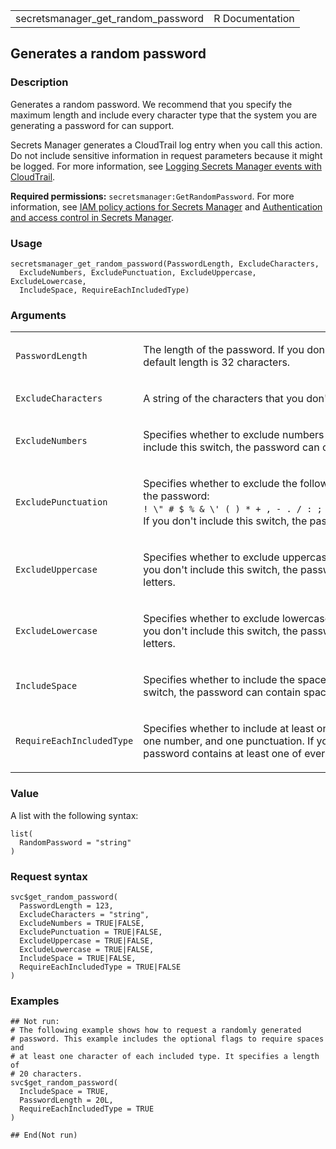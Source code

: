 <table style="width: 100%;">
<tbody>
<tr class="odd">
<td>secretsmanager_get_random_password</td>
<td style="text-align: right;">R Documentation</td>
</tr>
</tbody>
</table>

## Generates a random password

### Description

Generates a random password. We recommend that you specify the maximum
length and include every character type that the system you are
generating a password for can support.

Secrets Manager generates a CloudTrail log entry when you call this
action. Do not include sensitive information in request parameters
because it might be logged. For more information, see [Logging Secrets
Manager events with
CloudTrail](https://docs.aws.amazon.com/secretsmanager/latest/userguide/monitoring-cloudtrail.html).

**Required permissions:** `secretsmanager:GetRandomPassword`. For more
information, see [IAM policy actions for Secrets
Manager](https://docs.aws.amazon.com/secretsmanager/latest/userguide/reference_iam-permissions.html#reference_iam-permissions_actions)
and [Authentication and access control in Secrets
Manager](https://docs.aws.amazon.com/secretsmanager/latest/userguide/auth-and-access.html).

### Usage

    secretsmanager_get_random_password(PasswordLength, ExcludeCharacters,
      ExcludeNumbers, ExcludePunctuation, ExcludeUppercase, ExcludeLowercase,
      IncludeSpace, RequireEachIncludedType)

### Arguments

<table>
<colgroup>
<col style="width: 35%" />
<col style="width: 65%" />
</colgroup>
<tbody>
<tr class="odd">
<td><code
id="secretsmanager_get_random_password_:_PasswordLength">PasswordLength</code></td>
<td><p>The length of the password. If you don't include this parameter,
the default length is 32 characters.</p></td>
</tr>
<tr class="even">
<td><code
id="secretsmanager_get_random_password_:_ExcludeCharacters">ExcludeCharacters</code></td>
<td><p>A string of the characters that you don't want in the
password.</p></td>
</tr>
<tr class="odd">
<td><code
id="secretsmanager_get_random_password_:_ExcludeNumbers">ExcludeNumbers</code></td>
<td><p>Specifies whether to exclude numbers from the password. If you
don't include this switch, the password can contain numbers.</p></td>
</tr>
<tr class="even">
<td><code
id="secretsmanager_get_random_password_:_ExcludePunctuation">ExcludePunctuation</code></td>
<td><p>Specifies whether to exclude the following punctuation characters
from the password: <code
style="white-space: pre;">⁠! \" # $ % &amp; \' ( ) * + , - . / : ; &lt; = &gt; ? @ [ \ ] ^ _ \` { | } ~⁠</code>.
If you don't include this switch, the password can contain
punctuation.</p></td>
</tr>
<tr class="odd">
<td><code
id="secretsmanager_get_random_password_:_ExcludeUppercase">ExcludeUppercase</code></td>
<td><p>Specifies whether to exclude uppercase letters from the password.
If you don't include this switch, the password can contain uppercase
letters.</p></td>
</tr>
<tr class="even">
<td><code
id="secretsmanager_get_random_password_:_ExcludeLowercase">ExcludeLowercase</code></td>
<td><p>Specifies whether to exclude lowercase letters from the password.
If you don't include this switch, the password can contain lowercase
letters.</p></td>
</tr>
<tr class="odd">
<td><code
id="secretsmanager_get_random_password_:_IncludeSpace">IncludeSpace</code></td>
<td><p>Specifies whether to include the space character. If you include
this switch, the password can contain space characters.</p></td>
</tr>
<tr class="even">
<td><code
id="secretsmanager_get_random_password_:_RequireEachIncludedType">RequireEachIncludedType</code></td>
<td><p>Specifies whether to include at least one upper and lowercase
letter, one number, and one punctuation. If you don't include this
switch, the password contains at least one of every character
type.</p></td>
</tr>
</tbody>
</table>

### Value

A list with the following syntax:

    list(
      RandomPassword = "string"
    )

### Request syntax

    svc$get_random_password(
      PasswordLength = 123,
      ExcludeCharacters = "string",
      ExcludeNumbers = TRUE|FALSE,
      ExcludePunctuation = TRUE|FALSE,
      ExcludeUppercase = TRUE|FALSE,
      ExcludeLowercase = TRUE|FALSE,
      IncludeSpace = TRUE|FALSE,
      RequireEachIncludedType = TRUE|FALSE
    )

### Examples

    ## Not run: 
    # The following example shows how to request a randomly generated
    # password. This example includes the optional flags to require spaces and
    # at least one character of each included type. It specifies a length of
    # 20 characters.
    svc$get_random_password(
      IncludeSpace = TRUE,
      PasswordLength = 20L,
      RequireEachIncludedType = TRUE
    )

    ## End(Not run)
